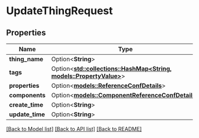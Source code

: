 # UpdateThingRequest

## Properties

Name | Type | Description | Notes
------------ | ------------- | ------------- | -------------
**thing_name** | Option<**String**> |  | [optional]
**tags** | Option<[**std::collections::HashMap<String, models::PropertyValue>**](PropertyValue.md)> |  | [optional]
**properties** | Option<[**models::ReferenceConfDetails**](.md)> |  | [optional]
**components** | Option<[**models::ComponentReferenceConfDetails**](.md)> |  | [optional]
**create_time** | Option<**String**> |  | [optional]
**update_time** | Option<**String**> |  | [optional]

[[Back to Model list]](../README.md#documentation-for-models) [[Back to API list]](../README.md#documentation-for-api-endpoints) [[Back to README]](../README.md)


